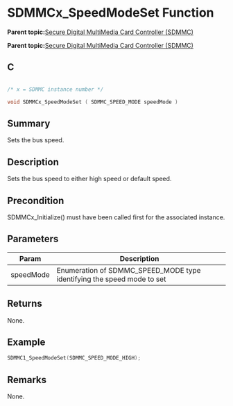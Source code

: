 # SDMMCx\_SpeedModeSet Function

**Parent topic:**[Secure Digital MultiMedia Card Controller \(SDMMC\)](GUID-670F0003-D51D-457F-BF15-845C30D30C12.md)

**Parent topic:**[Secure Digital MultiMedia Card Controller \(SDMMC\)](GUID-9384AD3C-4E33-479E-B7BB-005772421CB2.md)

## C

```c

/* x = SDMMC instance number */

void SDMMCx_SpeedModeSet ( SDMMC_SPEED_MODE speedMode )
```

## Summary

Sets the bus speed.

## Description

Sets the bus speed to either high speed or default speed.

## Precondition

SDMMCx\_Initialize\(\) must have been called first for the associated instance.

## Parameters

|Param|Description|
|-----|-----------|
|speedMode|Enumeration of SDMMC\_SPEED\_MODE type identifying the speed mode to set|

## Returns

None.

## Example

```c
SDMMC1_SpeedModeSet(SDMMC_SPEED_MODE_HIGH);
```

## Remarks

None.

